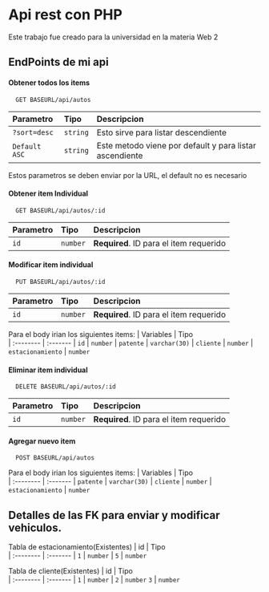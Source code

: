 
# Api rest con PHP

Este trabajo fue creado para la universidad en la materia Web 2



## EndPoints de mi api

#### Obtener todos los items

```http
  GET BASEURL/api/autos
```

| Parametro | Tipo     | Descripcion                |
| :-------- | :------- | :------------------------- |
| `?sort=desc` | `string` | Esto sirve para listar descendiente |
| `Default ASC` |`string`| Este metodo viene por default y para listar ascendiente |

Estos parametros se deben enviar por la URL, el default no es necesario
#### Obtener item Individual

```http
  GET BASEURL/api/autos/:id
```

| Parametro | Tipo     | Descripcion                       |
| :-------- | :------- | :-------------------------------- |
| `id`      | `number` | **Required**. ID para el item requerido |

#### Modificar item individual

```http
  PUT BASEURL/api/autos/:id
```

| Parametro | Tipo     | Descripcion                       |
| :-------- | :------- | :-------------------------------- |
| `id`      | `number` | **Required**. ID para el item requerido |

Para el body irian los siguientes items:
| Variables | Tipo     
| :-------- | :------- 
| `id`      | `number` 
| `patente`      | `varchar(30)` 
| `cliente`      | `number` 
| `estacionamiento`      | `number`

#### Eliminar item individual

```http
  DELETE BASEURL/api/autos/:id
```

| Parametro | Tipo     | Descripcion                       |
| :-------- | :------- | :-------------------------------- |
| `id`      | `number` | **Required**. ID para el item requerido |


#### Agregar nuevo item

```http
  POST BASEURL/api/autos
```


Para el body irian los siguientes items:
| Variables | Tipo     
| :-------- | :------- 
| `patente`      | `varchar(30)` 
| `cliente`      | `number` 
| `estacionamiento`      | `number`


## Detalles de las FK para enviar y modificar vehiculos.
Tabla de estacionamiento(Existentes)
| id | Tipo     
| :-------- | :------- 
| `1`      | `number` 
| `5`      | `number` 

Tabla de cliente(Existentes)
| id | Tipo     
| :-------- | :------- 
| `1`      | `number` 
| `2`      | `number` 
 `3`      | `number` 
